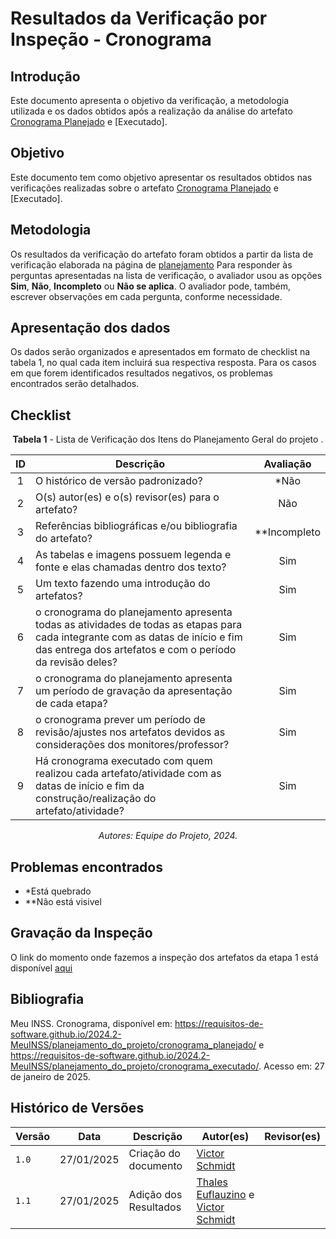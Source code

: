 # Resultados da Verificação por Inspeção - Cronograma

## Introdução

Este documento apresenta o objetivo da verificação, a metodologia utilizada e os dados obtidos após a realização da análise do artefato [Cronograma Planejado](https://requisitos-de-software.github.io/2024.2-MeuINSS/planejamento_do_projeto/cronograma_planejado/) e [Executado].

## Objetivo

Este documento tem como objetivo apresentar os resultados obtidos nas verificações realizadas sobre o artefato [Cronograma Planejado](https://requisitos-de-software.github.io/2024.2-MeuINSS/planejamento_do_projeto/cronograma_planejado/) e [Executado].

## Metodologia

Os resultados da verificação do artefato foram obtidos a partir da lista de verificação elaborada na página de [planejamento](../entrega1/planej2-e1.md) Para responder às perguntas apresentadas na lista de verificação, o avaliador usou as opções **Sim**, **Não**, **Incompleto** ou **Não se aplica**. O avaliador pode, também, escrever observações em cada pergunta, conforme necessidade.

## Apresentação dos dados

Os dados serão organizados e apresentados em formato de checklist na tabela 1, no qual cada item incluirá sua respectiva resposta. Para os casos em que forem identificados resultados negativos, os problemas encontrados serão detalhados.

## Checklist

<center>

**Tabela 1** - Lista de Verificação dos Itens do Planejamento Geral do projeto .

|        ID        | Descrição                                                                                                           | Avaliação  |
| :--------------: | ------------------------------------------------------------------------------------------------------------------- | :--------: | 
| 1 | O histórico de versão padronizado? | *Não |
| 2 | O(s) autor(es) e o(s) revisor(es) para o artefato? | Não |
| 3 | Referências bibliográficas e/ou bibliografia do artefato? | **Incompleto |
| 4 | As tabelas e imagens possuem legenda e fonte e elas chamadas dentro dos texto? | Sim |
| 5 | Um texto fazendo uma introdução do artefatos? | Sim |
| 6 | o cronograma do planejamento apresenta todas as atividades de todas as etapas para cada integrante com as datas de início e fim das entrega dos artefatos e com o período da revisão deles? | Sim | 
| 7 | o cronograma do planejamento apresenta um período de gravação da apresentação de cada etapa? | Sim |
| 8 | o cronograma prever um período de revisão/ajustes nos artefatos devidos as considerações dos monitores/professor? | Sim |
| 9 | Há cronograma executado com quem realizou cada artefato/atividade com as datas de início e fim da construção/realização do artefato/atividade? | Sim |

_Autores: Equipe do Projeto, 2024._

</center>

## Problemas encontrados

- *Está quebrado 
- **Não está visivel
  
## Gravação da Inspeção

O link do momento onde fazemos a inspeção dos artefatos da etapa 1 está disponível [aqui](https://youtu.be/Ya5oS1VJNi8?t=34) 

## Bibliografia

Meu INSS. Cronograma, disponível em: https://requisitos-de-software.github.io/2024.2-MeuINSS/planejamento_do_projeto/cronograma_planejado/ e https://requisitos-de-software.github.io/2024.2-MeuINSS/planejamento_do_projeto/cronograma_executado/. Acesso em: 27 de janeiro de 2025.


## Histórico de Versões

| Versão  | Data | Descrição | Autor(es) | Revisor(es) |
| -------- | ------ | ------ | ---------- | ---------- |
| `1.0` | 27/01/2025 | Criação do documento  | [Victor Schmidt](https://github.com/moonshinerd) |  |
| `1.1` | 27/01/2025 | Adição dos Resultados  | [Thales Euflauzino](https://github.com/thaleseuflauzino) e [Victor Schmidt](https://github.com/moonshinerd) |  |
